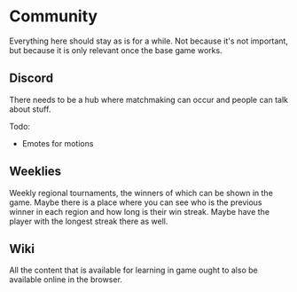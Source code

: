 # Community
Everything here should stay as is for a while. Not because it's not important, but because it is only relevant once the base game works.

## Discord
There needs to be a hub where matchmaking can occur and people can talk about stuff.

Todo:
- Emotes for motions

## Weeklies
Weekly regional tournaments, the winners of which can be shown in the game. Maybe there is a place where you can see who is the previous winner in each region and how long is their win streak. Maybe have the player with the longest streak there as well. 

## Wiki
All the content that is available for learning in game ought to also be available online in the browser.